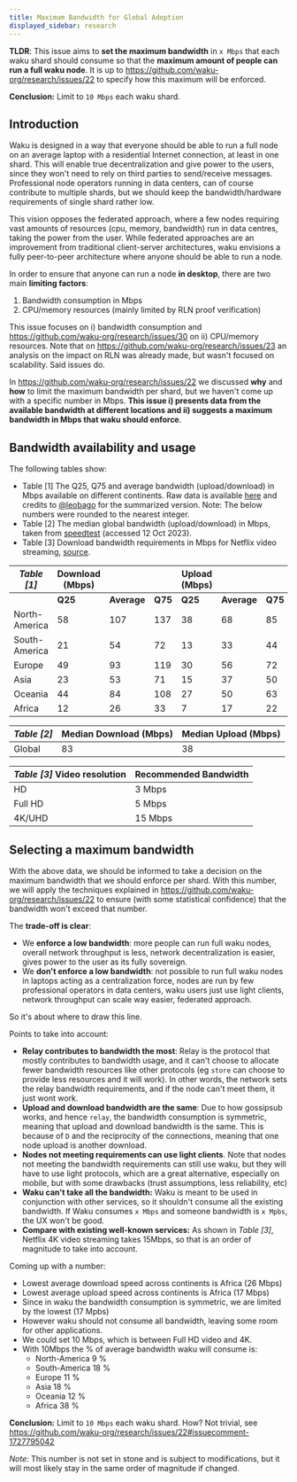 ```yaml
---
title: Maximum Bandwidth for Global Adoption
displayed_sidebar: research
---
```


**TLDR**: This issue aims to **set the maximum bandwidth** in `x Mbps` that each waku shard should consume so that the **maximum amount of people can run a full waku node**. It is up to https://github.com/waku-org/research/issues/22 to specify how this maximum will be enforced.

**Conclusion:** Limit to `10 Mbps` each waku shard.

## Introduction

Waku is designed in a way that everyone should be able to run a full node on an average laptop with a residential Internet connection, at least in one shard. This will enable true decentralization and give power to the users, since they won't need to rely on third parties to send/receive messages. Professional node operators running in data centers, can of course contribute to multiple shards, but we should keep the bandwidth/hardware requirements of single shard rather low.

This vision opposes the federated approach, where a few nodes requiring vast amounts of resources (cpu, memory, bandwidth) run in data centres, taking the power from the user. While federated approaches are an improvement from traditional client-server architectures, waku envisions a fully peer-to-peer architecture where anyone should be able to run a node.

In order to ensure that anyone can run a node **in desktop**, there are two main **limiting factors**:
1. Bandwidth consumption in Mbps
2. CPU/memory resources (mainly limited by RLN proof verification)

This issue focuses on i) bandwidth consumption and https://github.com/waku-org/research/issues/30 on ii) CPU/memory resources. Note that on https://github.com/waku-org/research/issues/23 an analysis on the impact on RLN was already made, but wasn't focused on scalability. Said issues do.

In https://github.com/waku-org/research/issues/22 we discussed **why** and **how** to limit the maximum bandwidth per shard, but we haven't come up with a specific number in Mbps. **This issue i) presents data from the available bandwidth at different locations and ii) suggests a maximum bandwidth in Mbps that waku should enforce**.

## Bandwidth availability and usage

The following tables show:
- Table [1] The Q25, Q75 and average bandwidth (upload/download) in Mbps available on different continents. Raw data is available [here](https://www.measurementlab.net/data/) and credits to [@leobago](https://github.com/leobago) for the summarized version. Note: The below numbers were rounded to the nearest integer.
- Table [2] The median global bandwidth (upload/download) in Mbps, taken from [speedtest](https://www.speedtest.net/global-index) (accessed 12 Oct 2023). 
- Table [3] Download bandwidth requirements in Mbps for Netflix video streaming, [source](https://www.comparethemarket.com/broadband/content/broadband-for-streaming/).

|    *Table [1]*             | Download (Mbps) |            |        | Upload (Mbps) |            |        |
|------------------|-----------------|------------|--------|---------------|------------|--------|
|                  |   **Q25**           |   **Average**  |  **Q75**  |   **Q25**         |   **Average**  |   **Q75**  |
|   North-America  |   58            |   107      |   137  |   38          |   68       |   85   |
|   South-America  |   21            |   54       |   72   |   13          |   33       |   44   |
|   Europe         |   49            |   93       |   119  |   30          |   56       |   72   |
|   Asia           |   23            |   53       |   71   |   15          |   37       |   50   |
|   Oceania        |   44            |   84       |   108  |   27          |   50       |   63   |
|   Africa         |   12            |   26       |   33   |   7           |   17       |   22   |

|   *Table [2]*     | Median Download (Mbps) | Median Upload (Mbps) |
|--------|------------------------|----------------------|
| Global | 83                     | 38                   |

| *Table [3]* **Video resolution** | **Recommended Bandwidth** | 
|----------------------|---------------------------|
| HD                   | 3 Mbps                    | 
| Full HD              | 5 Mbps                    | 
| 4K/UHD               | 15 Mbps                   | 

## Selecting a maximum bandwidth

With the above data, we should be informed to take a decision on the maximum bandwidth that we should enforce per shard. With this number, we will apply the techniques explained in https://github.com/waku-org/research/issues/22 to ensure (with some statistical confidence) that the bandwidth won't exceed that number.

The **trade-off is clear**:
- We **enforce a low bandwidth**: more people can run full waku nodes, overall network throughput is less, network decentralization is easier, gives power to the user as its fully sovereign.
- We **don't enforce a low bandwidth**: not possible to run full waku nodes in laptops acting as a centralization force, nodes are run by few professional operators in data centers, waku users just use light clients, network throughput can scale way easier, federated approach.

So it's about where to draw this line.

Points to take into account:
- **Relay contributes to bandwidth the most**: Relay is the protocol that mostly contributes to bandwidth usage, and it can't choose to allocate fewer bandwidth resources like other protocols (eg `store` can choose to provide less resources and it will work). In other words, the network sets the relay bandwidth requirements, and if the node can't meet them, it just wont work.
- **Upload and download bandwidth are the same**: Due to how gossipsub works, and hence `relay`, the bandwidth consumption is symmetric, meaning that upload and download bandwidth is the same. This is because of `D` and the reciprocity of the connections, meaning that one node upload is another download.
- **Nodes not meeting requirements can use light clients**. Note that nodes not meeting the bandwidth requirements can still use waku, but they will have to use light protocols, which are a great alternative, especially on mobile, but with some drawbacks (trust assumptions, less reliability, etc)
- **Waku can't take all the bandwidth:** Waku is meant to be used in conjunction with other services, so it shouldn't consume all the existing bandwidth. If Waku consumes `x Mbps` and someone bandwidth is `x Mpbs`, the UX won't be good.
- **Compare with existing well-known services:** As shown in *Table [3]*, Netflix 4K video streaming takes 15Mbps, so that is an order of magnitude to take into account.

Coming up with a number:
- Lowest average download speed across continents is Africa (26 Mbps)
- Lowest average upload speed across continents is Africa (17 Mbps)
- Since in waku the bandwidth consumption is symmetric, we are limited by the lowest (17 Mpbs)
- However waku should not consume all bandwidth, leaving some room for other applications.
- We could set 10 Mbps, which is between Full HD video and 4K.
- With 10Mbps the % of average bandwidth waku will consume is:
  - North-America 9 %
  - South-America 18 %
  - Europe  11 %
  - Asia 18 %
  - Oceania 12 %
  - Africa 38 %

**Conclusion:** Limit to `10 Mbps` each waku shard. How? Not trivial, see https://github.com/waku-org/research/issues/22#issuecomment-1727795042

*Note:* This number is not set in stone and is subject to modifications, but it will most likely stay in the same order of magnitude if changed.